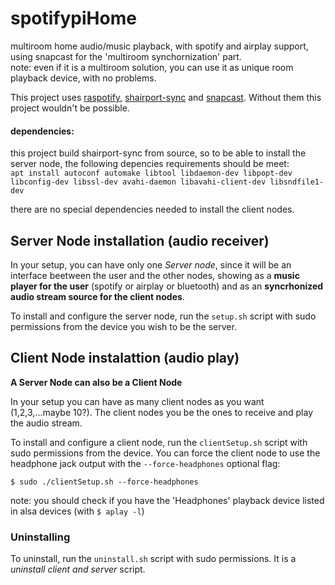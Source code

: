 # spotifypiHome
multiroom home audio/music playback, with spotify and airplay support, using snapcast for the 'multiroom synchornization' part.\
note: even if it is a multiroom solution, you can use it as unique room playback device, with no problems.

This project uses [raspotify](https://github.com/dtcooper/raspotify), [shairport-sync](https://github.com/mikebrady/shairport-sync) and [snapcast](https://github.com/badaix/snapcast). Without them this project wouldn't be possible.

#### dependencies:
this project build shairport-sync from source, so to be able to install the server node, the following depencies requirements should be meet: <br/>
 `apt install autoconf automake libtool libdaemon-dev libpopt-dev libconfig-dev libssl-dev avahi-daemon libavahi-client-dev libsndfile1-dev`

there are no special dependencies needed to install the client nodes.


## Server Node installation (audio receiver)

In your setup, you can have only one _Server node_, since it will be an interface beetween the user and the other nodes, showing as a **music player for the user** (spotify or airplay or bluetooth) 
and as an **syncrhonized audio stream source for the client nodes**.

To install and configure the server node, run the `setup.sh` script with sudo permissions from the device you wish to be the server.



## Client Node instalattion (audio play)
**A Server Node can also be a Client Node**

In your setup you can have as many client nodes as you want (1,2,3,...maybe 10?). The client nodes you be the ones to receive and play the audio stream.

To install and configure a client node, run the `clientSetup.sh` script with sudo permissions from the device.
You can force the client node to use the headphone jack output with the `--force-headphones` optional flag:

`$ sudo ./clientSetup.sh --force-headphones`

note: you should check if you have the 'Headphones' playback device listed in alsa devices (with `$ aplay -l`)



### Uninstalling

To uninstall, run the `uninstall.sh` script with sudo permissions.
It is a _uninstall client and server_ script.
